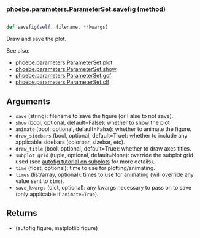### [phoebe](phoebe.md).[parameters](phoebe.parameters.md).[ParameterSet](phoebe.parameters.ParameterSet.md).savefig (method)


```py

def savefig(self, filename, **kwargs)

```



Draw and save the plot.

See also:
* [phoebe.parameters.ParameterSet.plot](phoebe.parameters.ParameterSet.plot.md)
* [phoebe.parameters.ParameterSet.show](phoebe.parameters.ParameterSet.show.md)
* [phoebe.parameters.ParameterSet.gcf](phoebe.parameters.ParameterSet.gcf.md)
* [phoebe.parameters.ParameterSet.clf](phoebe.parameters.ParameterSet.clf.md)

Arguments
----------
* `save` (string): filename to save the figure (or False to not save).
* `show` (bool, optional, default=False): whether to show the plot
* `animate` (bool, optional, default=False): whether to animate the figure.
* `draw_sidebars` (bool, optional, default=True): whether to include
    any applicable sidebars (colorbar, sizebar, etc).
* `draw_title` (bool, optional, default=True): whether to draw axes
    titles.
* `subplot_grid` (tuple, optional, default=None): override the subplot
    grid used (see [autofig tutorial on subplots](https://github.com/kecnry/autofig/blob/1.0.0/tutorials/subplot_positioning.ipynb)
    for more details).
* `time` (float, optional): time to use for plotting/animating.
* `times` (list/array, optional): times to use for animating (will
    override any value sent to `time`).
* `save_kwargs` (dict, optional): any kwargs necessary to pass on to
    save (only applicable if `animate=True`).

Returns
--------
* (autofig figure, matplotlib figure)

